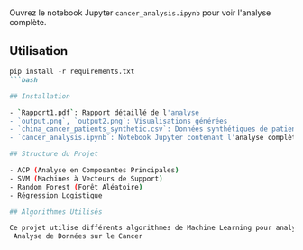 # 

Ouvrez le notebook Jupyter `cancer_analysis.ipynb` pour voir l'analyse complète.

## Utilisation

```md
pip install -r requirements.txt
```bash

## Installation

- `Rapport1.pdf`: Rapport détaillé de l'analyse
- `output.png`, `output2.png`: Visualisations générées
- `china_cancer_patients_synthetic.csv`: Données synthétiques de patients
- `cancer_analysis.ipynb`: Notebook Jupyter contenant l'analyse complète

## Structure du Projet

- ACP (Analyse en Composantes Principales)
- SVM (Machines à Vecteurs de Support)
- Random Forest (Forêt Aléatoire)
- Régression Logistique

## Algorithmes Utilisés

Ce projet utilise différents algorithmes de Machine Learning pour analyser des données sur le cancer.
 Analyse de Données sur le Cancer
```